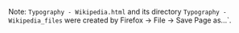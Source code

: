 Note: `Typography - Wikipedia.html` and its directory `Typography - Wikipedia_files` were created by Firefox -> File -> Save Page as...`.
